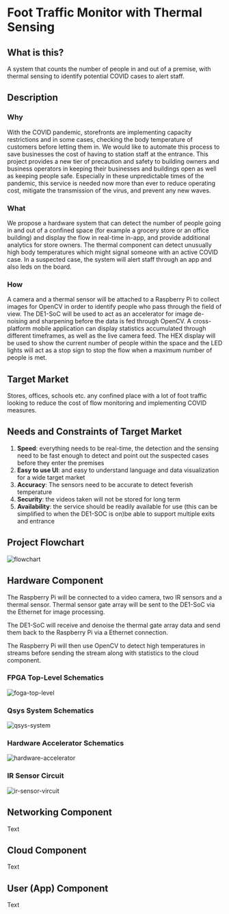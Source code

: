 # Foot Traffic Monitor with Thermal Sensing

## What is this?

A system that counts the number of people in and out of a premise, with thermal sensing to identify potential COVID cases to alert staff.

## Description

### Why

With the COVID pandemic, storefronts are implementing capacity restrictions and in some cases, checking the body temperature of customers before letting them in. We would like to automate this process to save businesses the cost of having to station staff at the entrance. This project provides a new tier of precaution and safety to building owners and business operators in keeping their businesses and buildings open as well as keeping people safe. Especially in these unpredictable times of the pandemic, this service is needed now more than ever to reduce operating cost, mitigate the transmission of the virus, and prevent any new waves.

### What

We propose a hardware system that can detect the number of people going in and out of a confined space (for example a grocery store or an office building) and display the flow in real-time in-app, and provide additional analytics for store owners. The thermal component can detect unusually high body temperatures which might signal someone with an active COVID case. In a suspected case, the system will alert staff through an app and also leds on the board. 

### How

A camera and a thermal sensor will be attached to a Raspberry Pi to collect images for OpenCV in order to identify people who pass through the field of view. The DE1-SoC will be used to act as an accelerator for image de-noising and sharpening before the data is fed through OpenCV. A cross-platform mobile application can display statistics accumulated through different timeframes, as well as the live camera feed. The HEX display will be used to show the current number of people within the space and the LED lights will act as a stop sign to stop the flow when a maximum number of people is met. 

## Target Market

Stores, offices, schools etc. any confined place with a lot of foot traffic looking to reduce the cost of flow monitoring and implementing COVID measures.

## Needs and Constraints of Target Market 

1. **Speed**: everything needs to be real-time, the detection and the sensing need to be fast enough to detect and point out the suspected cases before they enter the premises
2. **Easy to use UI**: and easy to understand language and data visualization for a wide target market
3. **Accuracy**: The sensors need to be accurate to detect feverish temperature
4. **Security**: the videos taken will not be stored for long term 
5. **Availability**: the service should be readily available for use (this can be simplified to when the DE1-SOC is on)be able to support multiple exits and entrance

## Project Flowchart
![flowchart](docs/project-flowchart.png)

## Hardware Component

The Raspberry Pi will be connected to a video camera, two IR sensors and a thermal sensor. Thermal sensor gate array will be sent to the DE1-SoC via the Ethernet for image processing. 

The DE1-SoC will receive and denoise the thermal gate array data and send them back to the Raspberry Pi via a Ethernet connection. 

The Raspberry Pi will then use OpenCV to detect high temperatures in streams before sending the stream along with statistics to the cloud component. 

### FPGA Top-Level Schematics
![foga-top-level](docs/schematics/fpga-top-level.png)

### Qsys System Schematics
![qsys-system](docs/schematics/qsys-system.png)

### Hardware Accelerator Schematics
![hardware-accelerator](docs/schematics/hardware-accelerator.png)

### IR Sensor Circuit
![ir-sensor-vircuit](docs/schematics/ir-sensor-circuit.png)

## Networking Component

Text

## Cloud Component

Text

## User (App) Component

Text